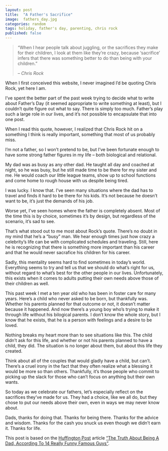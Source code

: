 ```yaml
---
layout: post
title:  "A Father's Sacrifice"
image:  fathers_day.jpg
categories: random
tags: holiday, father's day, parenting, chris rock
published: false
---
```


<blockquote>
  <p>
    &ldquo;When I hear people talk about juggling, or the sacrifices they make for their children, 
    I look at them like they&rsquo;re crazy, because &lsquo;sacrifice&rsquo; infers that there was 
    something better to do than being with your children.&rdquo;
  </p>
  
  <cite>
    &ndash; Chris Rock
  </cite>
</blockquote>

When I first conceived this website, I never imagined I&rsquo;d be quoting Chris Rock, yet here I am.

I&rsquo;ve spent the better part of the past week trying to decide what to write about Father&rsquo;s Day (it seemed appropriate to write something at least), but I couldn&rsquo;t quite figure out what to say. There is simply too much. Father&rsquo;s play such a large role in our lives, and it&rsquo;s not possible to encapsulate that into one post.

When I read this quote, however, I realized that Chris Rock hit on a something I think is really important, something that most of us probably miss.

I&rsquo;m not a father, so I won&rsquo;t pretend to be, but I&rsquo;ve been fortunate enough to have some strong father figures in my life &ndash; both biological and relational.

My dad was as busy as any other dad. He taught all day and coached at night, so he was busy, but he still made time to be there for my sister and me. He would coach our little league teams, show up to school functions and come home to rough house with us despite being tired.

I was lucky. I know that. I&rsquo;ve seen many situations where the dad has to travel and finds it hard to be there for his kids. It&rsquo;s not because he doesn&rsquo;t want to be, it&rsquo;s just the demands of his job.

Worse yet, I&rsquo;ve seen homes where the father is completely absent. Most of the time this is by choice, sometimes it&rsquo;s by design, but regardless of the scenario, it&rsquo;s sad to see.

That&rsquo;s what stood out to me most about Rock&rsquo;s quote. There&rsquo;s no doubt in my mind that he&rsquo;s a &ldquo;busy&rdquo; man. We hear enough times just how crazy a celebrity&rsquo;s life can be with complicated schedules and traveling. Still, here he is recognizing that there is something more important than his career and that he would never sacrafice his children for his career.

Sadly, this mentality seems hard to find sometimes in today&rsquo;s world. Everything seems to try and tell us that we should do what&rsquo;s right for us, without regard to what&rsquo;s best for the other people in our lives. Unfortunately, this exists when it comes to adults putting their own needs above those of their children as well.

This past week I met a ten year old who has been in foster care for many years. Here&rsquo;s a child who never asked to be born, but thankfully was. Whether his parents planned for that outcome or not, it doesn&rsquo;t matter because it happened. And now there&rsquo;s a young boy who&rsquo;s trying to make it through life without his bilogical parents. I don&rsquo;t know the whole story, but I know that he exists, that he is a person with feelings and a desire to be loved.

Nothing breaks my heart more than to see situations like this. The child didn&rsquo;t ask for this life, and whether or not his parents planned to have a child, they did. The situation is no longer about them, but about this life they created.

Think about all of the couples that would gladly have a child, but can&rsquo;t. There&rsquo;s a cruel irony in the fact that they often realize what a blessing it would be more so than others. Thankfully, it&rsquo;s those people who commit to picking up the slack for those who can&rsquo;t focus on anything but their own wants.

So today as we celebrate our fathers, let&rsquo;s especially reflect on the sacrifices they&rsquo;ve made for us. They had a choice, like we all do, but they chose to put our needs above their own, even in ways we may never know about.

Dads, thanks for doing that. Thanks for being there. Thanks for the advice and wisdom. Thanks for the cash you snuck us even though we didn&rsquo;t earn it. Thanks for life.

<aside class="bookReview">
    <p>
        This post is based on the <a href="http://www.huffingtonpost.com" target="_blank">Huffington Post</a> article 
        <a href="http://www.huffingtonpost.com/2014/06/13/the-truth-about-being-a-dad-funny-dudes_n_5481560.html target="_blank">
          &ldquo;The Truth About Being A Dad, According To 14 Really Funny Famous Guys&rdquo;</a>.
    </p>
</aside>

